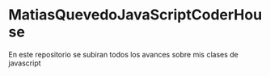 # MatiasQuevedoJavaScriptCoderHouse
 En este repositorio se subiran todos los avances sobre mis clases de javascript
